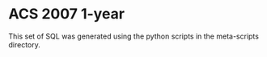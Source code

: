 ACS 2007 1-year
===============

This set of SQL was generated using the python scripts in the meta-scripts
directory.
